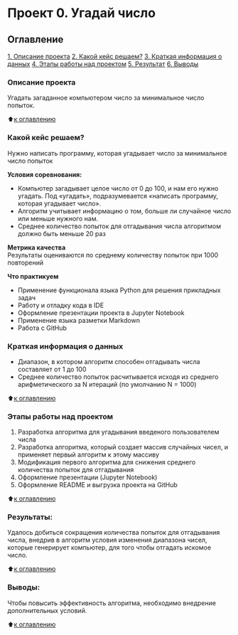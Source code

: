 # Проект 0. Угадай число

## Оглавление  
[1. Описание проекта](https://github.com/NitratStannum/progect_0/blob/progect_0-(v.1)/README.md#Описание-проекта)  
[2. Какой кейс решаем?](https://github.com/NitratStannum/progect_0/blob/progect_0-(v.1)/README.md#Какой-кейс-решаем)  
[3. Краткая информация о данных](https://github.com/NitratStannum/progect_0/blob/progect_0-(v.1)/README.md#Краткая-информация-о-данных)  
[4. Этапы работы над проектом](https://github.com/NitratStannum/progect_0/blob/progect_0-(v.1)/README.md#Этапы-работы-над-проектом)  
[5. Результат](https://github.com/NitratStannum/progect_0/blob/progect_0-(v.1)/README.md#Результаты)    
[6. Выводы](https://github.com/NitratStannum/progect_0/blob/progect_0-(v.1)/README.md#Выводы) 

### Описание проекта    
Угадать загаданное компьютером число за минимальное число попыток.

:arrow_up:[к оглавлению](https://github.com/NitratStannum/progect_0/blob/1/README.md#Оглавление)


### Какой кейс решаем?    
Нужно написать программу, которая угадывает число за минимальное число попыток

**Условия соревнования:**  
- Компьютер загадывает целое число от 0 до 100, и нам его нужно угадать. Под «угадать», подразумевается «написать программу, которая угадывает число».
- Алгоритм учитывает информацию о том, больше ли случайное число или меньше нужного нам.
- Среднее количество попыток для отгадывания числа алгоритмом должно быть меньше 20 раз

**Метрика качества**     
Результаты оцениваются по среднему количеству попыток при 1000 повторений

**Что практикуем**     
- Применение функционала языка Python для решения прикладных задач
- Работу и отладку кода в IDE
- Оформление презентации проекта в Jupyter Notebook 
- Применение  языка разметки Markdown
- Работа с GitHub

### Краткая информация о данных
- Диапазон, в котором алгоритм способен отгадывать числа составляет от 1 до 100
- Среднее количество попыток расчитывается исходя из среднего арифметического за N итераций (по умолчанию N = 1000)

  
:arrow_up:[к оглавлению](https://github.com/NitratStannum/progect_0/blob/1/README.md#Оглавление)


### Этапы работы над проектом  

1. Разработка алгоритма для угадывания введеного пользователем числа
2. Разработка алгоритма, который создает массив случайных чисел, и применяет первый алгоритм к этому массиву
3. Модификация первого алгоритма для снижения среднего количества попыток для отгадывания
4. Оформление презентации (Jupyter Notebook)
5. Оформление README и выгрузка проекта на GitHub 

:arrow_up:[к оглавлению](https://github.com/NitratStannum/progect_0/blob/1/README.md#Оглавление)


### Результаты:  
Удалось добиться сокращения количества попыток для отгадывания числа, внедрив в алгоритм условия изменения диапазона чисел, которые генерирует компьютер, для того чтобы отгадать искомое число.

:arrow_up:[к оглавлению](https://github.com/NitratStannum/progect_0/blob/1/README.md#Оглавление)


### Выводы:  
Чтобы повысить эффективность алгоритма, необходимо внедрение дополнительных условий.

:arrow_up:[к оглавлению](https://github.com/NitratStannum/progect_0/blob/1/README.md#Оглавление)
